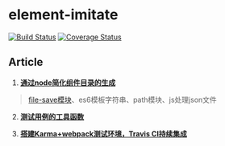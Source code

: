 # element-imitate
[![Build Status](https://travis-ci.org/jvsheng/element-imitate.svg?branch=master)](https://travis-ci.org/jvsheng/element-imitate)
[![Coverage Status](https://coveralls.io/repos/github/jvsheng/element-imitate/badge.svg?branch=master&service=github)](https://coveralls.io/github/jvsheng/element-imitate?branch=master)

## Article
1. [**通过node简化组件目录的生成**](https://github.com/jvsheng/element-imitate/issues/1)
  > [file-save模块](https://github.com/jvsheng/element-imitate/issues/1)、es6模板字符串、path模块、js处理json文件

2. [**测试用例的工具函数**](https://github.com/jvsheng/element-imitate/issues/2)

3. [**搭建Karma+webpack测试环境，Travis CI持续集成**](https://github.com/jvsheng/element-imitate/issues/3)
